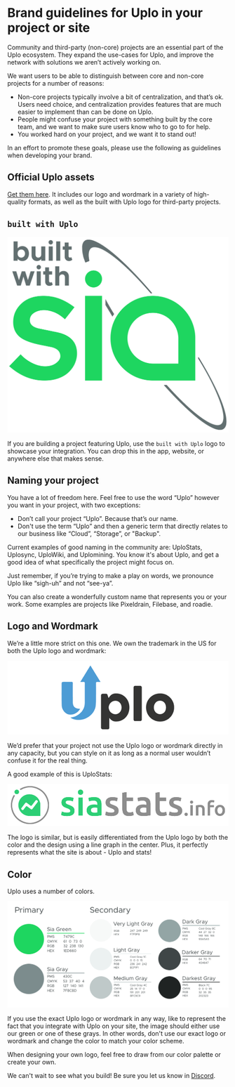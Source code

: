 # Brand guidelines for Uplo in your project or site

Community and third-party \(non-core\) projects are an essential part of the Uplo ecosystem. They expand the use-cases for Uplo, and improve the network with solutions we aren’t actively working on.

We want users to be able to distinguish between core and non-core projects for a number of reasons:

* Non-core projects typically involve a bit of centralization, and that’s ok. Users need choice, and centralization provides features that are much easier to implement than can be done on Uplo.
* People might confuse your project with something built by the core team, and we want to make sure users know who to go to for help.
* You worked hard on your project, and we want it to stand out!

In an effort to promote these goals, please use the following as guidelines when developing your brand.

## Official Uplo assets

[Get them here](https://github.com/uplo-tech/uplo/-/tree/master/doc/assets/community/uplo). It includes our logo and wordmark in a variety of high-quality formats, as well as the built with Uplo logo for third-party projects.

## `built with Uplo`

![](../.gitbook/assets/brand-1.png)

If you are building a project featuring Uplo, use the `built with Uplo` logo to showcase your integration. You can drop this in the app, website, or anywhere else that makes sense.

## Naming your project

You have a lot of freedom here. Feel free to use the word “Uplo” however you want in your project, with two exceptions:

* Don’t call your project “Uplo”. Because that’s our name.
* Don't use the term “Uplo” and then a generic term that directly relates to our business like “Cloud”, “Storage”, or "Backup".

Current examples of good naming in the community are: UploStats, Uplosync, UploWiki, and Uplomining. You know it's about Uplo, and get a good idea of what specifically the project might focus on.

Just remember, if you’re trying to make a play on words, we pronounce Uplo like “sigh-uh” and not “see-ya”.

You can also create a wonderfully custom name that represents you or your work. Some examples are projects like Pixeldrain, Filebase, and roadie.

## Logo and Wordmark

We’re a little more strict on this one. We own the trademark in the US for both the Uplo logo and wordmark:

![](../.gitbook/assets/brand-2.png)

We’d prefer that your project not use the Uplo logo or wordmark directly in any capacity, but you can style on it as long as a normal user wouldn’t confuse it for the real thing.

A good example of this is UploStats:

![](../.gitbook/assets/brand-3.png)

The logo is similar, but is easily differentiated from the Uplo logo by both the color and the design using a line graph in the center. Plus, it perfectly represents what the site is about - Uplo and stats!

## Color

Uplo uses a number of colors.

![](../.gitbook/assets/brand-4.png)

If you use the exact Uplo logo or wordmark in any way, like to represent the fact that you integrate with Uplo on your site, the image should either use our green or one of these grays. In other words, don't use our exact logo or wordmark and change the color to match your color scheme.

When designing your own logo, feel free to draw from our color palette or create your own.

We can't wait to see what you build! Be sure you let us know in [Discord](https://discord.gg/b2s3P9Cy6F).
